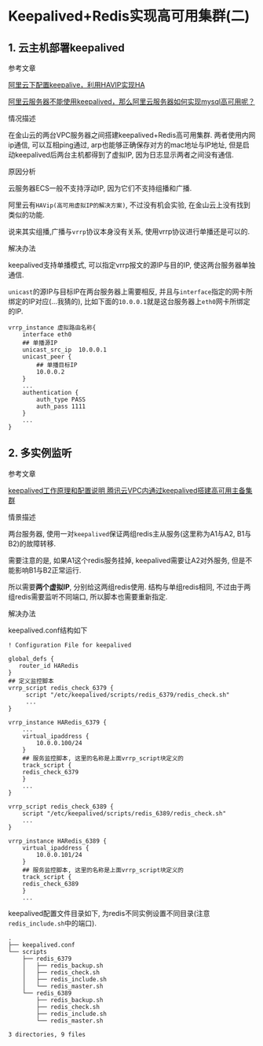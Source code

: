 # Keepalived+Redis实现高可用集群(二)

## 1. 云主机部署keepalived

参考文章

[阿里云下配置keepalive，利用HAVIP实现HA](https://yq.aliyun.com/articles/24155)

[阿里云服务器不能使用keepalived，那么阿里云服务器如何实现mysql高可用呢？](https://www.zhihu.com/question/48164814)

情况描述

在金山云的两台VPC服务器之间搭建keepalived+Redis高可用集群. 两者使用内网ip通信, 可以互相ping通过, arp也能够正确保存对方的mac地址与IP地址, 但是启动keepalived后两台主机都得到了虚拟IP, 因为日志显示两者之间没有通信.

原因分析

云服务器ECS一般不支持浮动IP, 因为它们不支持组播和广播.

阿里云有`HAVip(高可用虚拟IP的解决方案)`, 不过没有机会实验, 在金山云上没有找到类似的功能.

说来其实组播,广播与`vrrp`协议本身没有关系, 使用vrrp协议进行单播还是可以的.

解决办法

keepalived支持单播模式, 可以指定vrrp报文的源IP与目的IP, 使这两台服务器单独通信.

`unicast`的源IP与目标IP在两台服务器上需要相反, 并且与`interface`指定的网卡所绑定的IP对应(...我猜的), 比如下面的`10.0.0.1`就是这台服务器上`eth0`网卡所绑定的IP.

```
vrrp_instance 虚拟路由名称{
    interface eth0
    ## 单播源IP
    unicast_src_ip  10.0.0.1
    unicast_peer {
        ## 单播目标IP
        10.0.0.2
    }
    ...
    authentication {   
        auth_type PASS   
        auth_pass 1111
    }
    ...
}
```

## 2. 多实例监听

参考文章

[keepalived工作原理和配置说明 腾讯云VPC内通过keepalived搭建高可用主备集群](http://www.cnblogs.com/MYSQLZOUQI/p/5833998.html)

情景描述

两台服务器, 使用一对`keepalived`保证两组redis主从服务(这里称为A1与A2, B1与B2)的故障转移.

需要注意的是, 如果A1这个redis服务挂掉, keepalived需要让A2对外服务, 但是不能影响B1与B2正常运行.

所以需要**两个虚拟IP**, 分别给这两组redis使用. 结构与单组redis相同, 不过由于两组redis需要监听不同端口, 所以脚本也需要重新指定.

解决办法

keepalived.conf结构如下

```
! Configuration File for keepalived

global_defs {
   router_id HARedis
}
## 定义监控脚本
vrrp_script redis_check_6379 { 
     script "/etc/keepalived/scripts/redis_6379/redis_check.sh" 
     ...
}

vrrp_instance HARedis_6379 {
    ...
    virtual_ipaddress {  
        10.0.0.100/24
    }
    ## 服务监控脚本, 这里的名称是上面vrrp_script块定义的
    track_script {
	redis_check_6379
    } 
    ...
}

vrrp_script redis_check_6389 { 
    script "/etc/keepalived/scripts/redis_6389/redis_check.sh" 
    ...
}

vrrp_instance HARedis_6389 {
    virtual_ipaddress {  
        10.0.0.101/24
    }
    ## 服务监控脚本, 这里的名称是上面vrrp_script块定义的
    track_script {
	redis_check_6389
    } 
    ...
```

keepalived配置文件目录如下, 为redis不同实例设置不同目录(注意`redis_include.sh`中的端口).

```
.
├── keepalived.conf
└── scripts
    ├── redis_6379
    │   ├── redis_backup.sh
    │   ├── redis_check.sh
    │   ├── redis_include.sh
    │   └── redis_master.sh
    └── redis_6389
        ├── redis_backup.sh
        ├── redis_check.sh
        ├── redis_include.sh
        └── redis_master.sh

3 directories, 9 files
```